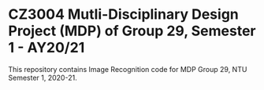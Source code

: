 # CZ3004 Mutli-Disciplinary Design Project (MDP) of Group 29, Semester 1 - AY20/21

This repository contains Image Recognition code for MDP Group 29, NTU Semester 1, 2020-21.
